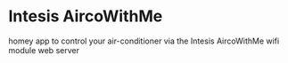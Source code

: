 # Intesis AircoWithMe

homey app to control your air-conditioner via the Intesis AircoWithMe wifi module web server
